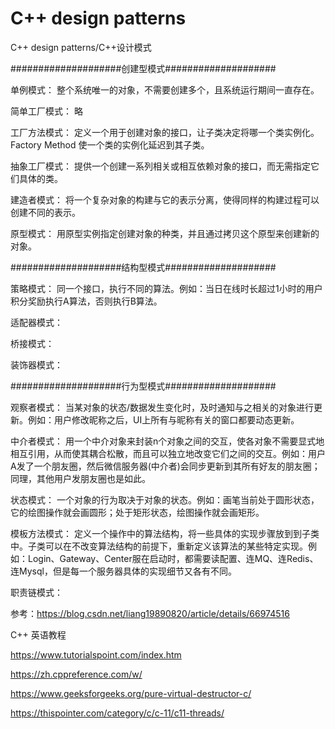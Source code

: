 # C++ design patterns

C++ design patterns/C++设计模式

####################创建型模式####################

单例模式：
整个系统唯一的对象，不需要创建多个，且系统运行期间一直存在。

简单工厂模式：
略

工厂方法模式：
定义一个用于创建对象的接口，让子类决定将哪一个类实例化。Factory Method 使一个类的实例化延迟到其子类。

抽象工厂模式：
提供一个创建一系列相关或相互依赖对象的接口，而无需指定它们具体的类。

建造者模式：
将一个复杂对象的构建与它的表示分离，使得同样的构建过程可以创建不同的表示。

原型模式：
用原型实例指定创建对象的种类，并且通过拷贝这个原型来创建新的对象。


####################结构型模式####################

策略模式：
同一个接口，执行不同的算法。例如：当日在线时长超过1小时的用户积分奖励执行A算法，否则执行B算法。

适配器模式：  

桥接模式：

装饰器模式：


####################行为型模式####################

观察者模式：
当某对象的状态/数据发生变化时，及时通知与之相关的对象进行更新。例如：用户修改昵称之后，UI上所有与昵称有关的窗口都要动态更新。

中介者模式：
用一个中介对象来封装n个对象之间的交互，使各对象不需要显式地相互引用，从而使其耦合松散，而且可以独立地改变它们之间的交互。例如：用户A发了一个朋友圈，然后微信服务器(中介者)会同步更新到其所有好友的朋友圈；同理，其他用户发朋友圈也是如此。

状态模式：
一个对象的行为取决于对象的状态。例如：画笔当前处于圆形状态，它的绘图操作就会画圆形；处于矩形状态，绘图操作就会画矩形。

模板方法模式：
定义一个操作中的算法结构，将一些具体的实现步骤放到到子类中。子类可以在不改变算法结构的前提下，重新定义该算法的某些特定实现。例如：Login、Gateway、Center服在启动时，都需要读配置、连MQ、连Redis、连Mysql，但是每一个服务器具体的实现细节又各有不同。

职责链模式：


参考：https://blog.csdn.net/liang19890820/article/details/66974516

C++ 英语教程

https://www.tutorialspoint.com/index.htm

https://zh.cppreference.com/w/

https://www.geeksforgeeks.org/pure-virtual-destructor-c/

https://thispointer.com/category/c/c-11/c11-threads/
